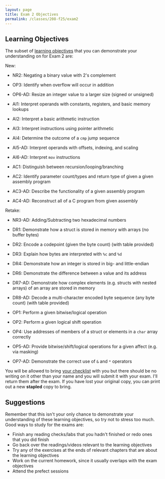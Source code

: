 ```yaml
---
layout: page
title: Exam 2 Objectives
permalink: /classes/208-f25/exam2
---
```


## Learning Objectives

The subset of [learning objectives](exams-overview) that you can demonstrate your understanding on for Exam 2 are:

New:
* NR2: Negating a binary value with 2's complement
* OP3: Identify when overflow will occur in addition
* OP6-AD: Resize an integer value to a larger size (signed or unsigned)

* AI1: Interpret operands with constants, registers, and basic memory lookups
* AI2: Interpret a basic arithmetic instruction
* AI3: Interpret instructions using pointer arithmetic
* AI4: Determine the outcome of a `cmp` jump sequence
* AI5-AD: Interpret operands with offsets, indexing, and scaling
* AI6-AD: Interpret `mov` instructions

* AC1: Distinguish between recursion/looping/branching
* AC2: Identify parameter count/types and return type of given a given assembly program
* AC3-AD: Describe the functionality of a given assembly program
* AC4-AD: Reconstruct all of a C program from given assembly

Retake:
* NR3-AD: Adding/Subtracting two hexadecimal numbers

* DR1: Demonstrate how a struct is stored in memory with arrays (no buffer bytes)
* DR2: Encode a codepoint (given the byte count) (with table provided)
* DR3: Explain how bytes are interpreted with `%c` and `%d`
* DR4: Demonstrate how an integer is stored in big- and little-endian
* DR6: Demonstrate the difference between a value and its address
* DR7-AD: Demonstrate how complex elements (e.g. structs with nested arrays) of an array are stored in memory
* DR8-AD: Decode a multi-character encoded byte sequence (any byte count) (with table provided)

* OP1: Perform a given bitwise/logical operation
* OP2: Perform a given logical shift operation
* OP4: Use addresses of members of a struct or elements in a `char` array correctly
* OP5-AD: Provide bitwise/shift/logical operations for a given affect (e.g. via masking)
* OP7-AD: Demonstrate the correct use of `&` and `*` operators

You will be allowed to bring [your checklist](https://docs.google.com/document/d/1HaqG8Pgep0ZP7_FAvRT-354Mq3HxXsUSIjUOLqgBSYM/edit?usp=sharing) with you but there should be no writing on it other than your name and you will submit it with your exam. I'll return them after the exam.  If you have lost your original copy, you can print out a new **stapled** copy to bring.

## Suggestions
Remember that this isn't your only chance to demonstrate your understanding of these learning objectives, so try not to stress too much.
Good ways to study for the exams are:
* Finish any reading checks/labs that you hadn't finished or redo ones that you did finish
* Go back over the readings/videos relevant to the learning objectives
* Try any of the exercises at the ends of relevant chapters that are about the learning objectives
* Work on the current homework, since it usually overlaps with the exam objectives
* Attend the prefect sessions
